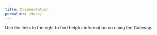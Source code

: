 ```yaml
---
title: Documentation
permalink: /docs/
---
```

Use the links to the right to find helpful information on using the Gateway.
